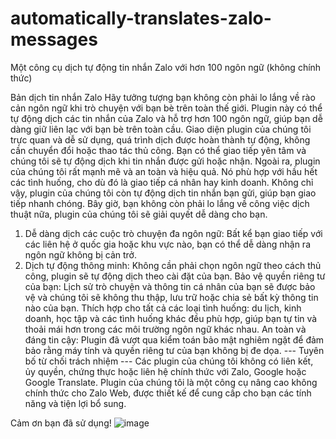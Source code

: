 # automatically-translates-zalo-messages
Một công cụ dịch tự động tin nhắn Zalo với hơn 100 ngôn ngữ (không chính thức)

Bản dịch tin nhắn Zalo
Hãy tưởng tượng bạn không còn phải lo lắng về rào cản ngôn ngữ khi trò chuyện với bạn bè trên toàn thế giới. Plugin này có thể tự động dịch các tin nhắn của Zalo và hỗ trợ hơn 100 ngôn ngữ, giúp bạn dễ dàng giữ liên lạc với bạn bè trên toàn cầu.
Giao diện plugin của chúng tôi trực quan và dễ sử dụng, quá trình dịch được hoàn thành tự động, không cần chuyển đổi hoặc thao tác thủ công. Bạn có thể giao tiếp yên tâm và chúng tôi sẽ tự động dịch khi tin nhắn được gửi hoặc nhận.
Ngoài ra, plugin của chúng tôi rất mạnh mẽ và an toàn và hiệu quả. Nó phù hợp với hầu hết các tình huống, cho dù đó là giao tiếp cá nhân hay kinh doanh.
Không chỉ vậy, plugin của chúng tôi còn tự động dịch tin nhắn bạn gửi, giúp bạn giao tiếp nhanh chóng. Bây giờ, bạn không còn phải lo lắng về công việc dịch thuật nữa, plugin của chúng tôi sẽ giải quyết dễ dàng cho bạn.

1. Dễ dàng dịch các cuộc trò chuyện đa ngôn ngữ: Bất kể bạn giao tiếp với các liên hệ ở quốc gia hoặc khu vực nào, bạn có thể dễ dàng nhận ra ngôn ngữ không bị cản trở.
2. Dịch tự động thông minh: Không cần phải chọn ngôn ngữ theo cách thủ công, plugin sẽ tự động dịch theo cài đặt của bạn.
Bảo vệ quyền riêng tư của bạn: Lịch sử trò chuyện và thông tin cá nhân của bạn sẽ được bảo vệ và chúng tôi sẽ không thu thập, lưu trữ hoặc chia sẻ bất kỳ thông tin nào của bạn.
Thích hợp cho tất cả các loại tình huống: du lịch, kinh doanh, học tập và các tình huống khác đều phù hợp, giúp bạn tự tin và thoải mái hơn trong các môi trường ngôn ngữ khác nhau.
An toàn và đáng tin cậy: Plugin đã vượt qua kiểm toán bảo mật nghiêm ngặt để đảm bảo rằng máy tính và quyền riêng tư của bạn không bị đe dọa.
--- Tuyên bố từ chối trách nhiệm ---
Các plugin của chúng tôi không có liên kết, ủy quyền, chứng thực hoặc liên hệ chính thức với Zalo, Google hoặc Google Translate.
Plugin của chúng tôi là một công cụ nâng cao không chính thức cho Zalo Web, được thiết kế để cung cấp cho bạn các tính năng và tiện lợi bổ sung.

Cảm ơn bạn đã sử dụng!
![image](https://github.com/user-attachments/assets/61d9d4a8-482d-4eb6-980b-0f3e3dcab1fc)


